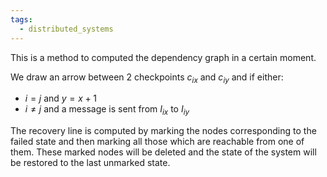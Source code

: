 ```yaml
---
tags:
  - distributed_systems
---
```

This is a method to computed the dependency graph in a certain moment. 

We draw an arrow between 2 checkpoints $c_{ix}$ and $c_{iy}$ and if either:
- $i =j$ and $y = x+ 1$
- $i \neq j$ and a message is sent from $I_{ix}$ to $I_{iy}$

The recovery line is computed by marking the nodes corresponding to the failed state and then marking all those which are reachable from one of them. These marked nodes will be deleted and the state of the system will be restored to the last unmarked state. 